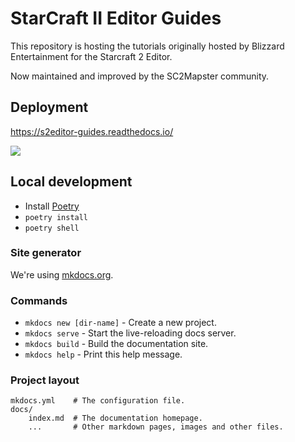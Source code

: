 # StarCraft II Editor Guides

This repository is hosting the tutorials originally hosted by Blizzard Entertainment for the Starcraft 2 Editor.

Now maintained and improved by the SC2Mapster community.

## Deployment

https://s2editor-guides.readthedocs.io/

![](https://readthedocs.org/projects/s2editor-guides/badge/?version=latest)

## Local development

- Install [Poetry](https://python-poetry.org/docs/)
- `poetry install`
- `poetry shell`

### Site generator

We're using [mkdocs.org](https://www.mkdocs.org).

### Commands

* `mkdocs new [dir-name]` - Create a new project.
* `mkdocs serve` - Start the live-reloading docs server.
* `mkdocs build` - Build the documentation site.
* `mkdocs help` - Print this help message.

### Project layout

    mkdocs.yml    # The configuration file.
    docs/
        index.md  # The documentation homepage.
        ...       # Other markdown pages, images and other files.